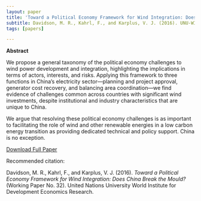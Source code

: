 ```yaml
---
layout: paper
title: 'Toward a Political Economy Framework for Wind Integration: Does China Break the Mould?'
subtitle: Davidson, M. R., Kahrl, F., and Karplus, V. J. (2016). UNU-WIDER.
tags: [papers]

---
```


**Abstract**

We propose a general taxonomy of the political economy challenges to wind power development and integration, highlighting the implications in terms of actors, interests, and risks. Applying this framework to three functions in China’s electricity sector—planning and project approval, generator cost recovery, and balancing area coordination—we find evidence of challenges common across countries with significant wind investments, despite institutional and industry characteristics that are unique to China.

We argue that resolving these political economy challenges is as important to facilitating the role of wind and other renewable energies in a low carbon energy transition as providing dedicated technical and policy support. China is no exception.


[Download Full Paper](https://www.wider.unu.edu/publication/towards-political-economy-framework-wind-power)

Recommended citation:

Davidson, M. R., Kahrl, F., and Karplus, V. J. (2016). _Toward a Political Economy Framework for Wind
Integration: Does China Break the Mould?_ (Working Paper No. 32). United Nations University World
Institute for Development Economics Research.

